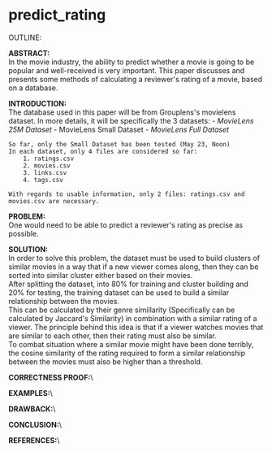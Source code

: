 # predict_rating

OUTLINE:

**ABSTRACT:**\
    In the movie industry, the ability to predict whether a movie is going to be popular and well-received is very important.
    This paper discusses and presents some methods of calculating a reviewer's rating of a movie, based on a database.

**INTRODUCTION:**\
    The database used in this paper will be from Grouplens's movielens dataset. In more details, it will be specifically the 3 datasets:
        -  *MovieLens 25M Dataset*
        -  MovieLens Small Dataset
        -  *MovieLens Full Dataset*

    So far, only the Small Dataset has been tested (May 23, Noon)
    In each dataset, only 4 files are considered so far: 
        1. ratings.csv
        2. movies.csv
        3. links.csv
        4. tags.csv

    With regards to usable information, only 2 files: ratings.csv and movies.csv are necessary. 

**PROBLEM:**\
    One would need to be able to predict a reviewer's rating as precise as possible. 

**SOLUTION:**\
    In order to solve this problem, the dataset must be used to build clusters of similar movies in a way that if a new viewer comes along, then they can be sorted into similar cluster either based on their movies.\
    After splitting the dataset, into 80% for training and cluster building and 20% for testing, the training dataset can be used to build a similar relationship between the movies. \
    This can be calculated by their genre simillarity (Specifically can be calculated by Jaccard's Similarity) in combination with a similar rating of a viewer. The principle behind this idea is that if a viewer watches movies that are similar to each other, then their rating must also be similar. \
    To combat situation where a similar movie might have been done terribly, the cosine similarity of the rating required to form a similar relationship between the movies must also be higher than a threshold.

**CORRECTNESS PROOF:**\

**EXAMPLES:**\

**DRAWBACK:**\

**CONCLUSION:**\

**REFERENCES:**\